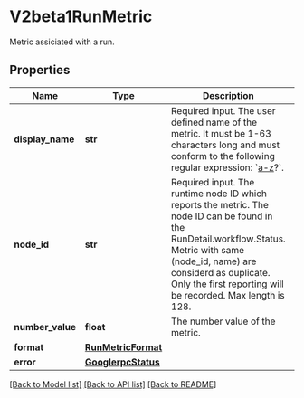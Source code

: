 # V2beta1RunMetric

Metric assiciated with a run.
## Properties
Name | Type | Description | Notes
------------ | ------------- | ------------- | -------------
**display_name** | **str** | Required input. The user defined name of the metric. It must be 1-63 characters long and must conform to the following regular expression: &#x60;[a-z]([-a-z0-9]*[a-z0-9])?&#x60;. | [optional] 
**node_id** | **str** | Required input. The runtime node ID which reports the metric. The node ID  can be found in the RunDetail.workflow.Status. Metric with same  (node_id, name) are considerd as duplicate. Only the first reporting will  be recorded. Max length is 128. | [optional] 
**number_value** | **float** | The number value of the metric. | [optional] 
**format** | [**RunMetricFormat**](RunMetricFormat.md) |  | [optional] 
**error** | [**GooglerpcStatus**](GooglerpcStatus.md) |  | [optional] 

[[Back to Model list]](../README.md#documentation-for-models) [[Back to API list]](../README.md#documentation-for-api-endpoints) [[Back to README]](../README.md)



